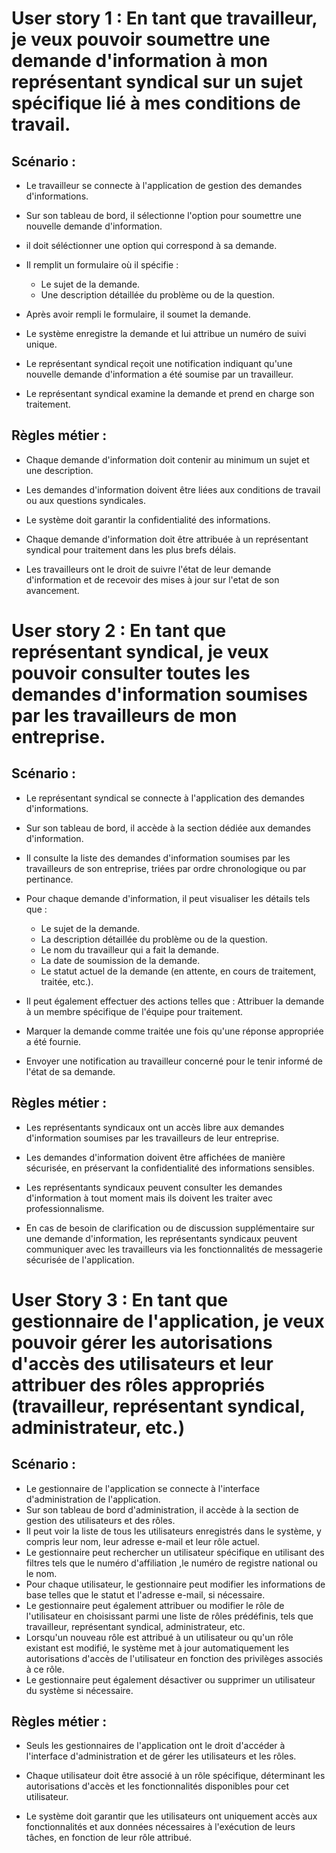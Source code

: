  # User story 1 : En tant que travailleur, je veux pouvoir soumettre une demande d'information à mon représentant syndical sur un sujet spécifique lié à mes conditions de travail. #

## Scénario : ##

- Le travailleur se connecte à l'application de gestion des demandes d'informations.
- Sur son tableau de bord, il sélectionne l'option pour soumettre une nouvelle demande d'information.
- il doit séléctionner une option qui correspond à sa demande.
- Il remplit un formulaire où il spécifie :
   - Le sujet de la demande.
   - Une description détaillée du problème ou de la question.
   
- Après avoir rempli le formulaire, il soumet la demande.
- Le système enregistre la demande et lui attribue un numéro de suivi unique.
- Le représentant syndical reçoit une notification indiquant qu'une nouvelle demande d'information a été soumise par un travailleur.
- Le représentant syndical examine la demande et prend en charge son traitement.

## Règles métier : ##

- Chaque demande d'information doit contenir au minimum un sujet et une description.


- Les demandes d'information doivent être liées aux conditions de travail ou aux questions syndicales.
- Le système doit garantir la confidentialité des informations.
- Chaque demande d'information doit être attribuée à un représentant syndical pour traitement dans les plus brefs délais.
- Les travailleurs ont le droit de suivre l'état de leur demande d'information et de recevoir des mises à jour sur l'etat de son avancement.

# User story 2 :  En tant que représentant syndical, je veux pouvoir consulter toutes les demandes d'information soumises par les travailleurs de mon entreprise. #
 
 ## Scénario : ##

- Le représentant syndical se connecte à l'application  des demandes d'informations.
- Sur son tableau de bord, il accède à la section dédiée aux demandes d'information.
- Il consulte la liste des demandes d'information soumises par les travailleurs de son entreprise, triées par ordre chronologique ou par pertinance.
- Pour chaque demande d'information, il peut visualiser les détails tels que :
    - Le sujet de la demande.
    - La description détaillée du problème ou de la question.
    - Le nom du travailleur qui a fait la demande.
    - La date de soumission de la demande.
    - Le statut actuel de la demande (en attente, en cours de traitement, traitée, etc.).

- Il peut également effectuer des actions telles que :
Attribuer la demande à un membre spécifique de l'équipe pour traitement.
- Marquer la demande comme traitée une fois qu'une réponse appropriée a été fournie.
- Envoyer une notification au travailleur concerné pour le tenir informé de l'état de sa demande.

## Règles métier : ##

- Les représentants syndicaux ont un accès libre aux demandes d'information soumises par les travailleurs de leur entreprise.
- Les demandes d'information doivent être affichées de manière sécurisée, en préservant la confidentialité des informations sensibles.
- Les représentants syndicaux peuvent consulter les demandes d'information à tout moment mais ils doivent les traiter avec professionnalisme.

- En cas de besoin de clarification ou de discussion supplémentaire sur une demande d'information, les représentants syndicaux peuvent communiquer avec les travailleurs via les fonctionnalités de messagerie sécurisée de l'application.

# User Story 3 : En tant que gestionnaire de l'application, je veux pouvoir gérer les autorisations d'accès des utilisateurs et leur attribuer des rôles appropriés (travailleur, représentant syndical, administrateur, etc.) #

## Scénario : ##

- Le gestionnaire de l'application se connecte à l'interface d'administration de l'application.
- Sur son tableau de bord d'administration, il accède à la section de gestion des utilisateurs et des rôles.
- Il peut voir la liste de tous les utilisateurs enregistrés dans le système, y compris leur nom, leur adresse e-mail et leur rôle actuel.
- Le gestionnaire peut rechercher un utilisateur spécifique en utilisant des filtres tels que le numéro d'affiliation ,le numéro de registre national ou le nom.
- Pour chaque utilisateur, le gestionnaire peut modifier les informations de base telles que le statut et l'adresse e-mail, si nécessaire.
- Le gestionnaire peut également attribuer ou modifier le rôle de l'utilisateur en choisissant parmi une liste de rôles prédéfinis, tels que travailleur, représentant syndical, administrateur, etc.
- Lorsqu'un nouveau rôle est attribué à un utilisateur ou qu'un rôle existant est modifié, le système met à jour automatiquement les autorisations d'accès de l'utilisateur en fonction des privilèges associés à ce rôle.
- Le gestionnaire peut également désactiver ou supprimer un utilisateur du système si nécessaire.

## Règles métier : ##

- Seuls les gestionnaires de l'application ont le droit d'accéder à l'interface d'administration et de gérer les utilisateurs et les rôles.
- Chaque utilisateur doit être associé à un rôle spécifique, déterminant les autorisations d'accès et les fonctionnalités disponibles pour cet utilisateur.


- Le système doit garantir que les utilisateurs ont uniquement accès aux fonctionnalités et aux données nécessaires à l'exécution de leurs tâches, en fonction de leur rôle attribué.


















